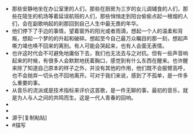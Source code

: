 - 那些安静地坐在办公室里的人们，那些在厨房为三岁的女儿调辅食的人们，那些在陌生的机场等着延误航班的人们，那些悄悄走到阳台偷偷点起一根烟的人们，会在副歌响起的刹那回到自己人生中最无畏的年华。
- 他们停下了手边的事情，望着窗外的阳光或者雨滴，想起一个人的温柔和背叛，想起一个梦的的升起和破碎。想起至今自己最万众瞩目的那一刻，想起声嘶力竭也唤不回来的离别。有人可能会哭起来，也有人会面无表情。
- 也许这时代会不可避免地庸俗下去，我们也无法去与之对抗。但有一些声音响起来的时候，有很多人会默默地抚着胸口，感觉到有什么东西在醒来。也许醒来除了知道自己原本的样子之外，并没有其他的作用，他们既不会振臂高呼，也不会抛弃一切头也不回地离开。可对于我们来说，感到了不孤单，是一件多么重要的事。
- 从音乐的流派或是技术指标来评价这首歌，是一件无聊的事，最初的音乐，就是为人与人之间的共鸣而生。这是一代人青春的回响。
-
-
- 源于[复制粘贴]
- #描写